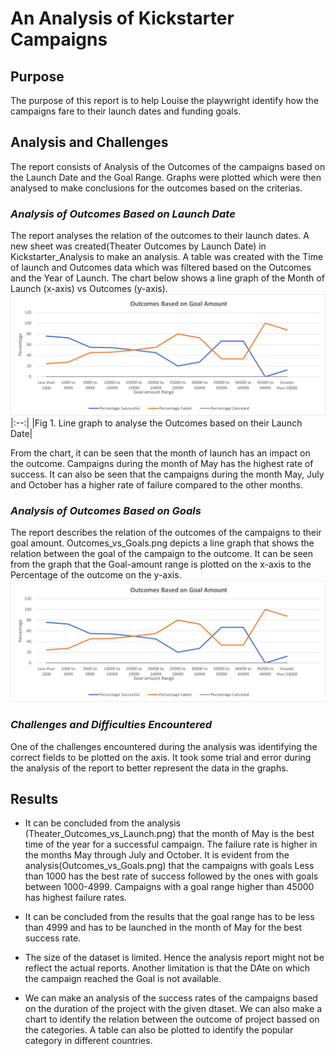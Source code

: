 # An Analysis of Kickstarter Campaigns
## Purpose
The purpose of this report is to help Louise the playwright identify how the campaigns fare to their launch dates and funding goals. 

## Analysis and Challenges
The report consists of Analysis of the Outcomes of the campaigns based on the Launch Date and the Goal Range. Graphs were plotted which were then analysed to make conclusions for the outcomes based on the criterias.

### *Analysis of Outcomes Based on Launch Date*
The report analyses the relation of the outcomes to their launch dates. A new sheet was created(Theater Outcomes by Launch Date) in Kickstarter_Analysis to make an analysis. A table was created with the Time of launch and Outcomes data which was filtered based on the Outcomes and the Year of Launch. The chart below shows a line graph of the Month of Launch (x-axis) vs Outcomes (y-axis).
![Theater_Outcomes_vs_Launch.png](https://github.com/chinzjay/Kickstarter_Analysis/blob/main/Outcomes_vs_Goals.png)
|:--:|
|Fig 1. Line graph to analyse the Outcomes based on their Launch Date|


From the chart, it can be seen that the month of launch has an impact on the outcome. Campaigns during the month of May has the highest rate of success. It can also be seen that the campaigns during the month May, July and October has a higher rate of failure compared to the other months.

### *Analysis of Outcomes Based on Goals*
The report describes the relation of the outcomes of the campaigns to their goal amount. Outcomes_vs_Goals.png depicts a line graph that shows the relation between the goal of the campaign to the outcome. It can be seen from the graph that the Goal-amount range is plotted on the x-axis to the Percentage of the outcome on the y-axis. 
![Outcomes_vs_Goals.png](https://github.com/chinzjay/Kickstarter_Analysis/blob/main/Outcomes_vs_Goals.png)
### *Challenges and Difficulties Encountered*
One of the challenges encountered during the analysis was identifying the correct fields to be plotted on the axis. It took some trial and error during the analysis of the report to better represent the data in the graphs.
## Results 
- It can be concluded from the analysis (Theater_Outcomes_vs_Launch.png) that the month of May is the best time of the year for a successful campaign. The failure rate is higher in the months May through July and October. It is evident from the analysis(Outcomes_vs_Goals.png) that the campaigns with goals Less than 1000 has the best rate of success followed by the ones with goals between 1000-4999. Campaigns with a goal range higher than 45000 has highest failure rates.

- It can be concluded from the results that the goal range has to be less than 4999 and has to be launched in the month of May for the best success rate.

- The size of the dataset is limited. Hence the analysis report might not be reflect the actual reports. Another limitation is that the DAte on which the campaign reached the Goal is not available. 

- We can make an analysis of the success rates of the campaigns based on the duration of the project with the given dtaset. We can also make a chart to identify the relation between the outcome of project bassed on the categories.  A table can also be plotted to identify the popular category in different countries.
